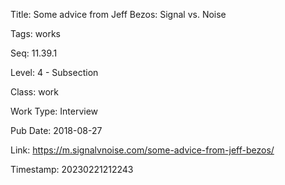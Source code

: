 Title:  Some advice from Jeff Bezos: Signal vs. Noise

Tags:   works

Seq:    11.39.1

Level:  4 - Subsection

Class:  work

Work Type: Interview

Pub Date: 2018-08-27

Link:   https://m.signalvnoise.com/some-advice-from-jeff-bezos/

Timestamp: 20230221212243
